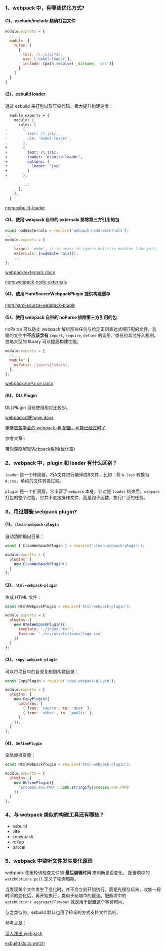 ### 1、webpack 中，有哪些优化方式?

#### (1)、exclude/include 精确打包文件

```js
module.exports = {
  //...
  module: {
    rules: [
      {
        test: /\.js[x]?$/,
        use: ['babel-loader'],
        include: [path.resolve(__dirname, 'src')]
      }
    ]
  }
}
```

#### (2)、esbuild loader

通过 esbuild 来打包以及压缩代码，极大提升构建速度：

```diff
  module.exports = {
    module: {
      rules: [
-       {
-         test: /\.js$/,
-         use: 'babel-loader',
-       },
+       {
+         test: /\.js$/,
+         loader: 'esbuild-loader',
+         options: {
+           loader: 'jsx'
+         }
+       },

        ...
      ],
    },
  }
```

[npm:esbuild-loader](https://www.npmjs.com/package/esbuild-loader)

#### (3)、使用 webpack 自带的 externals 排除第三方引用的包

```js
const nodeExternals = require('webpack-node-externals');
...
module.exports = {
    ...
    target: 'node', // in order to ignore built-in modules like path, fs, etc.
    externals: [nodeExternals()], 
    ...
};
```

[webpack:externals docs](https://webpack.docschina.org/configuration/externals/)

[npm:webpack-node-externals](https://www.npmjs.com/package/webpack-node-externals)

#### (4)、使用 HardSourceWebpackPlugin 提供构建缓存

[npm:hard-source-webpack-plugin](https://www.npmjs.com/package/hard-source-webpack-plugin)

#### (5)、使用 webpack 自带的 noParse 排除第三方引用的包

noParse 可以防止 webpack 解析那些任何与给定正则表达式相匹配的文件。忽略的文件中**不应该含有** `import`, `require`, `define` 的调用，或任何其他导入机制。忽略大型的 library 可以提高构建性能。

```js
module.exports = {
  //...
  module: {
    noParse: /jquery|lodash/,
  },
};
```

[webpack:noParse docs](https://webpack.docschina.org/configuration/module/#modulenoparse)

#### (6)、DLLPlugin

DLLPlugin 目前使用相对比较少。

[webpack:dllPlugin docs](https://www.webpackjs.com/plugins/dll-plugin/)

[辛辛苦苦学会的 webpack dll 配置，可能已经过时了](https://juejin.cn/post/6844903952140468232)

参考文章：

[带你深度解锁Webpack系列(优化篇)](https://juejin.cn/post/6844904093463347208)

### 2、webpack 中，plugin 和 loader 有什么区别？

`loader` 是一个转换器，将A文件进行编译成B文件，比如：将 `A.less` 转换为 `A.css`，单纯的文件转换过程。

`plugin` 是一个扩展器，它丰富了 `webpack` 本身，针对是 `loader` 结束后，`webpack` 打包的整个过程，它并不直接操作文件，而是钩子函数，执行广泛的任务。

### 3、用过哪些 webpack plugin?

#### (1)、`clean-webpack-plugin`

自动清除输出目录：

```js
const { CleanWebpackPlugin } = require('clean-webpack-plugin');

module.exports = {
  plugins: [
    new CleanWebpackPlugin()
  ]
};
```

#### (2)、`html-webpack-plugin`

生成 HTML 文件：

```js
const HtmlWebpackPlugin = require('html-webpack-plugin');

module.exports = {
  plugins: [
    new HtmlWebpackPlugin({
      template: './index.html',
      favicon: './src/assets/icons/logo.ico'
    })
  ]
};
```

#### (3)、`copy-webpack-plugin`

可以将项目中的目录复制到构建目录：

```js
const CopyPlugin = require('copy-webpack-plugin');

module.exports = {
  plugins: [
    new CopyPlugin({
      patterns: [
        { from: 'source', to: 'dest' },
        { from: 'other', to: 'public' },
      ],
    }),
  ]
};
```

#### (4)、`DefinePlugin`

全局替换变量：

```js
const HtmlWebpackPlugin = require('html-webpack-plugin');

module.exports = {
  plugins: [
    new DefinePlugin({
      'process.env.PWD': JSON.stringify(process.env.PWD)
    })
  ]
};
```

### 4、与 webpack 类似的构建工具还有哪些？

- esbuild
- vite
- snowpack
- rollup
- parcel

### 5、webpack 中监听文件发生变化原理

webpack 使用轮询检查文件的 **最后编辑时间** 来判断是否变化。 配置项中的 `watchOptions.poll` 定义了轮询周期。

当发现某个文件发生了变化时，并不会立刻开始执行，而是先缓存起来，收集一段时间的变化后，再开始执行，类似于前端中的截流。配置项中的 `watchOptions.aggregateTimeout` 就是用于配置这个等待时间。

与之类似的，esbuild 默认也用了轮询的方式支持文件监听。

参考文章：

[深入浅出 webpack](https://webpack.wuhaolin.cn/4%E4%BC%98%E5%8C%96/4-5%E4%BD%BF%E7%94%A8%E8%87%AA%E5%8A%A8%E5%88%B7%E6%96%B0.html)

[esbuild docs:watch](https://esbuild.github.io/api/#watch)
